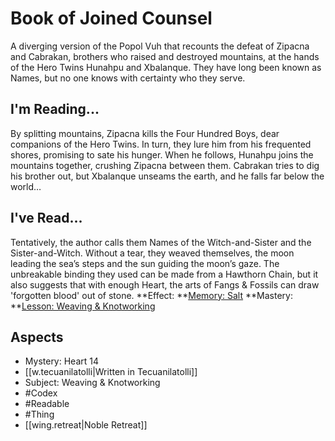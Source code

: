 # Book of Joined Counsel
A diverging version of the Popol Vuh that recounts the defeat of Zipacna and Cabrakan, brothers who raised and destroyed mountains, at the hands of the Hero Twins Hunahpu and Xbalanque. They have long been known as Names, but no one knows with certainty who they serve.
## I'm Reading...
By splitting mountains, Zipacna kills the Four Hundred Boys, dear companions of the Hero Twins. In turn, they lure him from his frequented shores, promising to sate his hunger. When he follows, Hunahpu joins the mountains together, crushing Zipacna between them. Cabrakan tries to dig his brother out, but Xbalanque unseams the earth, and he falls far below the world…
## I've Read...
Tentatively, the author calls them Names of the Witch-and-Sister and the Sister-and-Witch. Without a tear, they weaved themselves, the moon leading the sea’s steps and the sun guiding the moon’s gaze. The unbreakable binding they used can be made from a Hawthorn Chain, but it also suggests that with enough Heart, the arts of Fangs & Fossils can draw 'forgotten blood' out of stone.
**Effect: **[Memory: Salt](https://uadaf.theevilroot.xyz/rowenarium/element/mem.salt)
**Mastery: **[Lesson: Weaving & Knotworking](https://uadaf.theevilroot.xyz/rowenarium/element/x.weaving.knotworking)
## Aspects
- Mystery: Heart 14
- [[w.tecuanilatolli|Written in Tecuanilatolli]]
- Subject: Weaving & Knotworking
- #Codex
- #Readable
- #Thing
- [[wing.retreat|Noble Retreat]]